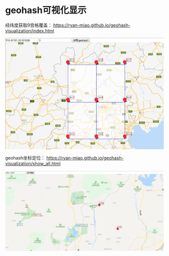 geohash可视化显示
================

经纬度获取9宫格覆盖：
https://ryan-miao.github.io/geohash-visualization/index.html

![](./geohash.jpg)


geohash坐标定位：
https://ryan-miao.github.io/geohash-visualization/show_all.html

![](./show_all.jpg)


